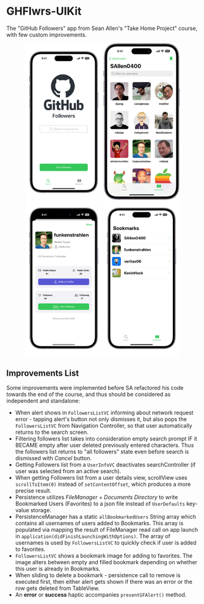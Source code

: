 # GHFlwrs-UIKit

The "GitHub Followers" app from Sean Allen's "Take Home Project" course, with few custom improvements.

<p align="center">
  <img src="/Screens/1.png" width="200" title="Initial search screen">
  <img src="/Screens/2.png" width="200" title="Followers list">
  <img src="/Screens/3.png" width="200" title="User details">
  <img src="/Screens/4.png" width="200" title="Bookmarked users">
</p>

## Improvements List

Some improvements were implemented before SA refactored his code towards the end of the course, and thus should be considered as independent and standalone:

- When alert shows in ```FollowersListVC``` informing about network request error - tapping alert's button not only dismisses it, but also pops the ```FollowersListVC``` from Navigation Controller, so that user automatically returns to the search screen.
- Filtering followers list takes into consideration empty search prompt IF it BECAME empty after user deleted previously entered characters. Thus the followers list returns to "all followers" state even before search is dismissed with *Cancel* button.
- Getting Followers list from a ```UserInfoVC``` deactivates searchController (if user was selected from an active search).
- When getting Followers list from a user details view, scrollView uses ```scrollToItem(0)``` instead of ```setContentOffset```, which produces a more precise result.
- Persistence utilizes *FileManager* + *Documents Directory* to write Bookmarked Users (Favorites) to a json file instead of ```UserDefaults``` key-value storage.
- PersistenceManager has a static ```allBookmarkedUsers``` String array which contains all usernames of users added to Bookmarks. This array is populated via mapping the result of FileManager read call on app launch in ```application(didFinishLaunchingWithOptions)```. The array of usernames is used by ```FollowersListVC``` to quickly check if user is added to favorites.
- ```FollowersListVC``` shows a bookmark image for adding to favorites. The image alters between empty and filled bookmark depending on whether this user is already in Bookmarks.
- When sliding to delete a bookmark - persistence call to remove is executed first, then either alert gets shown if there was an error or the row gets deleted from TableView.
- An **error** or **success** haptic accompanies ```presentGFAlert()``` method.
